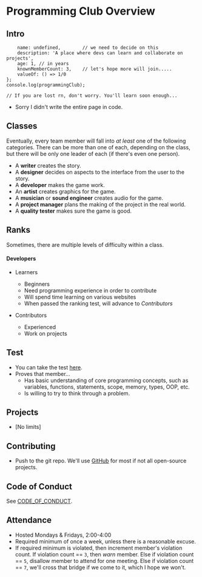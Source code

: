 # Programming Club Overview
## Intro
```let programmingClub = {
    name: undefined,        // we need to decide on this
    description: 'A place where devs can learn and collaborate on projects',
    age: 1, // in years
    knownMemberCount: 3,    // let's hope more will join.....
    valueOf: () => 1/0
};
console.log(programmingClub);

// If you are lost rn, don't worry. You'll learn soon enough...
```

* Sorry I didn't write the entire page in code.

## Classes
Eventually, every team member will fall into _at least_ one of the following categories. There can be more than one of each, depending on the class, but there will be only one leader of each (if there's even one person).

- A **writer** creates the story.
- A **designer** decides on aspects to the interface from the user to the story.
- A **developer** makes the game work.
- An **artist** creates graphics for the game.
- A **musician** or **sound engineer** creates audio for the game.
- A **project manager** plans the making of the project in the real world.
- A **quality tester** makes sure the game is good.

## Ranks
Sometimes, there are multiple levels of difficulty within a class.

#### Developers
- Learners
  - Beginners
  - Need programming experience in order to contribute
  - Will spend time learning on various websites
  - When passed the ranking test, will advance to *Contributors*

- Contributors
  - Experienced
  - Work on projects

## Test
- You can take the test [here](https://www.testdome.com/tests/python-online-test/45).
- Proves that member...
  - Has basic understanding of core programming concepts, such as variables, functions, statements, scope, memory, types, OOP, etc.
  - Is willing to try to think through a problem.

## Projects
- [No limits]

## Contributing
- Push to the git repo. We'll use [GitHub](https://github.com) for most if not all open-source projects.

## Code of Conduct
See [CODE_OF_CONDUCT](CODE_OF_CONDUCT.md).

## Attendance
- Hosted Mondays & Fridays, 2:00-4:00
- Required minimum of once a week, unless there is a reasonable excuse.
- If required minimum is violated, then increment member's violation count. If violation count == `3`, then *warn* member. Else if violation count == `5`, disallow member to attend for one meeting. Else if violation count == `7`, we'll cross that bridge if we come to it, which I hope we won't.
